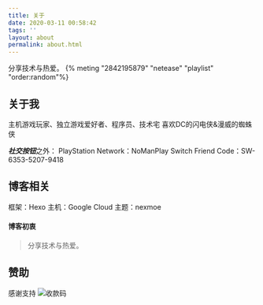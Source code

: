 ```yaml
---
title: 关于
date: 2020-03-11 00:58:42
tags: ''
layout: about
permalink: about.html
---
```

分享技术与热爱。
{% meting "2842195879" "netease" "playlist" "order:random"%}

关于我
---
主机游戏玩家、独立游戏爱好者、程序员、技术宅
喜欢DC的闪电侠&漫威的蜘蛛侠

***社交按钮***之外：
PlayStation Network：NoManPlay
Switch Friend Code：SW-6353-5207-9418

博客相关
---
框架：Hexo
主机：Google Cloud
主题：nexmoe


#### 博客初衷
>分享技术与热爱。

赞助
---
感谢支持
![收款码](https://i.loli.net/2020/03/12/BUwtvl7x8DgY2Nz.jpg)









